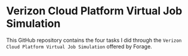 # Verizon Cloud Platform Virtual Job Simulation

This GitHub repository contains the four tasks I did through the `Verizon Cloud Platform Virtual Job Simulation` offered by Forage.
